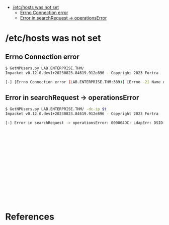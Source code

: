 - [/etc/hosts was not set](#etchosts-was-not-set)
    - [Errno Connection error](#errno-connection-error)
    - [Error in searchRequest -> operationsError](#error-in-searchrequest---operationserror)

# /etc/hosts was not set

## Errno Connection error
```sh
$ GetNPUsers.py LAB.ENTERPRISE.THM/
Impacket v0.12.0.dev1+20230823.84619.912e896 - Copyright 2023 Fortra

[-] [Errno Connection error (LAB.ENTERPRISE.THM:389)] [Errno -2] Name or service not known
```

## Error in searchRequest -> operationsError
```sh
$ GetNPUsers.py LAB.ENTERPRISE.THM/ -dc-ip $t
Impacket v0.12.0.dev1+20230823.84619.912e896 - Copyright 2023 Fortra

[-] Error in searchRequest -> operationsError: 000004DC: LdapErr: DSID-0C090A5C, comment: In order to perform this operation a successful bind must be completed on the connection., data 0, v4563
```

## 
```sh

```

## 
```sh

```

## 
```sh

```

## 
```sh

```

## 
```sh

```

## 
```sh

```

## 
```sh

```

## 
```sh

```

# References

